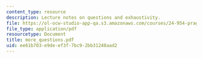 ```yaml
---
content_type: resource
description: Lecture notes on questions and exhaustivity.
file: https://ol-ocw-studio-app-qa.s3.amazonaws.com/courses/24-954-pragmatics-in-linguistic-theory-fall-2006/ee61b703e9deef3f7bc92bb31248aad2_more_questions.pdf
file_type: application/pdf
resourcetype: Document
title: more_questions.pdf
uid: ee61b703-e9de-ef3f-7bc9-2bb31248aad2
---
```

